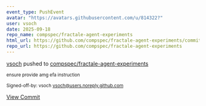 ```yaml
---
event_type: PushEvent
avatar: "https://avatars.githubusercontent.com/u/814322?"
user: vsoch
date: 2025-09-18
repo_name: compspec/fractale-agent-experiments
html_url: https://github.com/compspec/fractale-agent-experiments/commit/ebb3a6457ae97afbf19a3cc796629fa22e0f06a2
repo_url: https://github.com/compspec/fractale-agent-experiments
---
```


<a href='https://github.com/vsoch' target='_blank'>vsoch</a> pushed to <a href='https://github.com/compspec/fractale-agent-experiments' target='_blank'>compspec/fractale-agent-experiments</a>

<small>ensure provide amg efa instruction

Signed-off-by: vsoch <vsoch@users.noreply.github.com></small>

<a href='https://github.com/compspec/fractale-agent-experiments/commit/ebb3a6457ae97afbf19a3cc796629fa22e0f06a2' target='_blank'>View Commit</a>